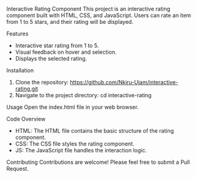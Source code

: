  Interactive Rating Component
This project is an interactive rating component built with HTML, CSS, and JavaScript. Users can rate an item from 1 to 5 stars, and their rating will be displayed.

 Features
- Interactive star rating from 1 to 5.
- Visual feedback on hover and selection.
- Displays the selected rating.

 Installation
1. Clone the repository:
https://github.com/Nkiru-Ujam/interactive-rating.git
2. Navigate to the project directory:
cd interactive-rating

 Usage
Open the index.html file in your web browser.

 Code Overview
- HTML: The HTML file contains the basic structure of the rating component.
- CSS: The CSS file styles the rating component.
- JS: The JavaScript file handles the interaction logic.

 Contributing
Contributions are welcome! Please feel free to submit a Pull Request.
